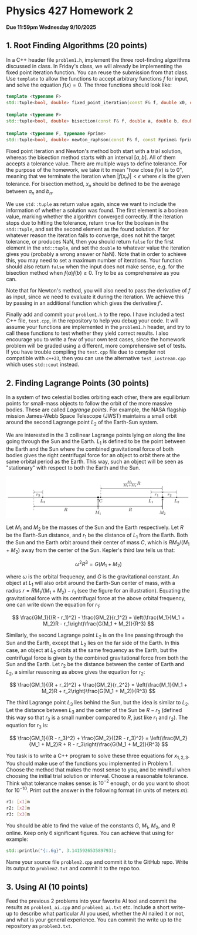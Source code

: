 # Physics 427 Homework 2

__Due 11:59pm Wednesday 9/10/2025__

## 1. Root Finding Algorithms (20 points)

In a C++ header file `problem1.h`, implement the three root-finding algorithms discussed in class. In Friday's class, we will already be implementing the fixed point iteration function. You can reuse the submission from that class. Use `template` to allow the functions to accept arbitrary functions $f$ for input, and solve the equation $f(x) = 0$. The three functions should look like:

``` c++
template <typename F>
std::tuple<bool, double> fixed_point_iteration(const F& f, double x0, double tolerance);

template <typename F>
std::tuple<bool, double> bisection(const F& f, double a, double b, double tolerance);

template <typename F, typename Fprime>
std::tuple<bool, double> newton_raphson(const F& f, const Fprime& fprime, double x0, double tolerance);
```

Fixed point iteration and Newton's method both start with a trial solution, whereas the bisection method starts with an interval $[a, b]$. All of them accepts a tolerance value. There are multiple ways to define tolerance. For the purpose of the homework, we take it to mean "how close $f(x)$ is to 0", meaning that we terminate the iteration when $|f(x_n)| < \epsilon$ where $\epsilon$ is the given tolerance. For bisection method, $x_n$ should be defined to be the average between $a_n$ and $b_n$.

We use `std::tuple` as return value again, since we want to include the information of whether a solution was found. The first element is a boolean value, marking whether the algorithm converged correctly. If the iteration stops due to hitting the tolerance, return `true` for the boolean in the `std::tuple`, and set the second element as the found solution. If for whatever reason the iteration fails to converge, does not hit the target tolerance, or produces NaN, then you should return `false` for the first element in the `std::tuple`, and set the `double` to whatever value the iteration gives you (probably a wrong answer or NaN). Note that in order to achieve this, you may need to set a maximum number of iterations. Your function should also return `false` when the input does not make sense, e.g. for the bisection method when $f(a)f(b) \geq 0$. Try to be as comprehensive as you can.
    
Note that for Newton's method, you will also need to pass the derivative of $f$ as input, since we need to evaluate it during the iteration. We achieve this by passing in an additional function which gives the derivative $f'$.

Finally add and commit your `problem1.h` to the repo. I have included a test C++ file, `test.cpp`, in the repository to help you debug your code. It will assume your functions are implemented in the `problem1.h` header, and try to call these functions to test whether they yield correct results. I also encourage you to write a few of your own test cases, since the homework problem will be graded using a different, more comprehensive set of tests. If you have trouble compiling the `test.cpp` file due to compiler not compatible with `c++23`, then you can use the alternative `test_iostream.cpp` which uses `std::cout` instead.

## 2. Finding Lagrange Points (30 points)

In a system of two celestial bodies orbiting each other, there are equilibrium points for small-mass objects to follow the orbit of the more massive bodies. These are called _Lagrange points_. For example, the NASA flagship mission James-Webb Space Telescope (JWST) maintains a small orbit around the second Lagrange point $L_2$ of the Earth-Sun system.

We are interested in the 3 collinear Lagrange points lying on along the line going through the Sun and the Earth. $L_1$ is defined to be the point between the Earth and the Sun where the combined gravitational force of both bodies gives the right centrifugal force for an object to orbit there at the same orbital period as the Earth. This way, such an object will be seen as "stationary" with respect to both the Earth and the Sun.

![Illustration](pic.png)

Let $M_1$ and $M_2$ be the masses of the Sun and the Earth respectively. Let $R$ be the Earth-Sun distance, and $r_1$ be the distance of $L_1$ from the Earth. Both the Sun and the Earth orbit around their center of mass $C$, which is $RM_2/(M_1 + M_2)$ away from the center of the Sun. Kepler's third law tells us that:

$$
\omega^2 R^3 = G(M_1 + M_2)
$$

where $\omega$ is the orbital frequency, and $G$ is the gravitational constant. An object at $L_1$ will also orbit around the Earth-Sun center of mass, with a radius $r = RM_1/(M_1 + M_2) - r_1$ (see the figure for an illustration). Equating the gravitational force with its centrifugal force at the above orbital frequency, one can write down the equation for $r_1$:

$$
\frac{GM_1}{(R - r_1)^2} - \frac{GM_2}{r_1^2} = \left(\frac{M_1}{M_1 + M_2}R - r_1\right)\frac{G(M_1 + M_2)}{R^3}
$$

Similarly, the second Lagrange point $L_2$ is on the line passing through the Sun and the Earth, except that $L_2$ lies on the far side of the Earth. In this case, an object at $L_2$ orbits at the same frequency as the Earth, but the centrifugal force is given by the combined gravitational force from both the Sun and the Earth. Let $r_2$ be the distance between the center of Earth and $L_2$, a similar reasoning as above gives the equation for $r_2$:

$$
\frac{GM_1}{(R + r_2)^2} + \frac{GM_2}{r_2^2} = \left(\frac{M_1}{M_1 + M_2}R + r_2\right)\frac{G(M_1 + M_2)}{R^3}
$$

The third Lagrange point $L_3$ lies behind the Sun, but the idea is similar to $L_2$. Let the distance between $L_3$ and the center of the Sun be $R - r_3$ (defined this way so that $r_3$ is a small number compared to $R$, just like $r_1$ and $r_2$). The equation for $r_3$ is:

$$
\frac{GM_1}{(R - r_3)^2} + \frac{GM_2}{(2R - r_3)^2} = \left(\frac{M_2}{M_1 + M_2}R + R - r_3\right)\frac{G(M_1 + M_2)}{R^3}
$$

You task is to write a C++ program to solve these three equations for $x_{1,2,3}$. You should make use of the functions you implemented in Problem 1. Choose the method that makes the most sense to you, and be mindful when choosing the initial trial solution or interval. Choose a reasonable tolerance. Think what tolerance makes sense: is $10^{-2}$ enough, or do you want to shoot for $10^{-10}$. Print out the answer in the following format (in units of meters $m$):

``` sh
r1: [x1]m
r2: [x2]m
r3: [x3]m
```
You should be able to find the value of the constants $G$, $M_1$, $M_2$, and $R$ online. Keep only 6 significant figures. You can achieve that using for example:

``` c++
std::println("{:.6g}", 3.141592653589793);
```
  
Name your source file `problem2.cpp` and commit it to the GitHub repo. Write its output to `problem2.txt` and commit it to the repo too. 

## 3. Using AI (10 points)

Feed the previous 2 problems into your favorite AI tool and commit the results as `problem1_ai.cpp` and `problem1_ai.txt` etc. Include a short write-up to describe what particular AI you used, whether the AI nailed it or not, and what is your general experience. You can commit the write up to the repository as `problem3.txt`.